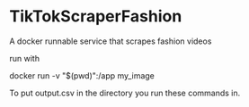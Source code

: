 # TikTokScraperFashion
A docker runnable service that scrapes fashion videos

run with

docker run -v "$(pwd)":/app my_image  

To put output.csv in the directory you run these commands in.